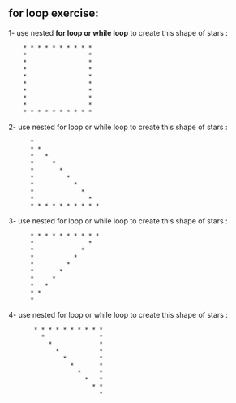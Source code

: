 ## for loop exercise:


1- use nested **for loop or while loop** to create this shape of stars : 

 
        * * * * * * * * * *
        *                 *
        *                 *
        *                 *
        *                 *
        *                 *
        *                 *
        *                 *
        *                 *
        * * * * * * * * * * 




2- use nested for loop or while loop to create this shape of stars : 

          *
          * *
          *   *
          *     *
          *       *
          *         *
          *           *
          *             *
          *               *
          * * * * * * * * * * 
          
          

3- use nested for loop or while loop to create this shape of stars : 


          * * * * * * * * * *
          *               *
          *             *
          *           *
          *         *
          *       *
          *     *
          *   *
          * *
          * 
          
4-  use nested for loop or while loop to create this shape of stars : 



           * * * * * * * * * *
             *               *
               *             *
                 *           *
                   *         *
                     *       *
                       *     *
                         *   *
                           * *
                             *
                   

